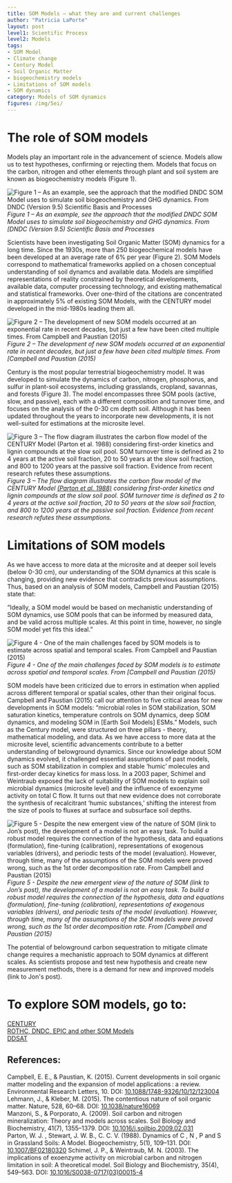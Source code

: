 ```yaml
---
title: SOM Models – what they are and current challenges
author: "Patricia LaPorte"
layout: post
level1: Scientific Process
level2: Models
tags:
- SOM Model
- Climate change
- Century Model
- Soil Organic Matter
- biogeochemistry models
- Limitations of SOM models
- SOM dynamics
category: Models of SOM dynamics
figures: /img/5ei/
---
```


# The role of SOM models

Models play an important role in the advancement of science.  Models allow us to test hypotheses, confirming or rejecting them.  Models that focus on the carbon, nitrogen and other elements through plant and soil system are known as biogeochemistry models (Figure 1). 

![Figure 1 – As an example, see the approach that the modified DNDC SOM Model uses to simulate soil biogeochemistry and GHG dynamics. From [DNDC (Version 9.5) Scientific Basis and Processes](http://www.dndc.sr.unh.edu/papers/DNDC_Scientific_Basis_and_Processes.pdf)]({{site.baseurl}}{{page.figures}}Figure1_Som_Models.png)
*Figure 1 – As an example, see the approach that the modified DNDC SOM Model uses to simulate soil biogeochemistry and GHG dynamics. From [DNDC (Version 9.5) Scientific Basis and Processes*

Scientists have been investigating Soil Organic Matter (SOM) dynamics for a long time.  Since the 1930s, more than 250 biogeochemical models have been developed at an average rate of 6% per year (Figure 2).  SOM Models correspond to mathematical frameworks applied on a chosen conceptual understanding of soil dynamcs and available data.  Models are simplified representations of reality constrained by theoretical developments, available data, computer processing technology, and existing mathematical and statistical frameworks.  Over one-third of the citations are concentrated in approximately 5% of existing SOM Models, with the CENTURY model developed in the mid-1980s leading them all.

![Figure 2 – The development of new SOM models occurred at an exponential rate in recent decades, but just a few have been cited multiple times. From [Campbell and Paustian (2015)](https://doi.org/10.1088/1748-9326/10/12/123004)]({{site.baseurl}}{{page.figures}}Figure2_Som_Models.png)
*Figure 2 – The development of new SOM models occurred at an exponential rate in recent decades, but just a few have been cited multiple times. From [Campbell and Paustian (2015)*

Century is the most popular terrestrial biogeochemistry model.  It was developed to simulate the dynamics of carbon, nitrogen, phosphorus, and sulfur in plant-soil ecosystems, including grasslands, cropland, savannas, and forests (Figure 3).  The model encompasses three SOM pools (active, slow, and passive), each with a different composition and turnover time, and focuses on the analysis of the 0-30 cm depth soil.  Although it has been updated throughout the years to incorporate new developments, it is not well-suited for estimations at the microsite level.

![Figure 3 – The flow diagram illustrates the carbon flow model of the CENTURY Model [(Parton et al. 1988)](https://doi.org/10.1007/BF02180320) considering first-order kinetics and lignin compounds at the slow soil pool. SOM turnover time is defined as 2 to 4 years at the active soil fraction, 20 to 50 years at the slow soil fraction, and 800 to 1200 years at the passive soil fraction. Evidence from recent research refutes these assumptions.]({{site.baseurl}}{{page.figures}}Figure3.png)
*Figure 3 – The flow diagram illustrates the carbon flow model of the CENTURY Model [(Parton et al. 1988)](https://doi.org/10.1007/BF02180320) considering first-order kinetics and lignin compounds at the slow soil pool. SOM turnover time is defined as 2 to 4 years at the active soil fraction, 20 to 50 years at the slow soil fraction, and 800 to 1200 years at the passive soil fraction. Evidence from recent research refutes these assumptions.*

# Limitations of SOM models 

As we have access to more data at the microsite and at deeper soil levels (below 0-30 cm), our understanding of the SOM dynamics at this scale is changing, providing new evidence that contradicts previous assumptions. Thus, based on an analysis of SOM models, Campbell and Paustian (2015) state that: 

“Ideally, a SOM model would be based on mechanistic understanding of SOM dynamics, use SOM pools that can be informed by measured data, and be valid across multiple scales. At this point in time, however, no single SOM model yet fits this ideal.”
  
![Figure 4 - One of the main challenges faced by SOM models is to estimate across spatial and temporal scales.  From [Campbell and Paustian (2015)](https://doi.org/10.1088/1748-9326/10/12/123004)]({{site.baseurl}}{{page.figures}}Figure4_Som_Models.png)
*Figure 4 - One of the main challenges faced by SOM models is to estimate across spatial and temporal scales.  From [Campbell and Paustian (2015)*

SOM models have been criticized due to errors in estimation when applied across different temporal or spatial scales, other than their original focus.  Campbell and Paustian (2015) call our attention to five critical areas for new developments in SOM models: “microbial roles in SOM stabilization, SOM saturation kinetics, temperature controls on SOM dynamics, deep SOM dynamics, and modeling SOM in [Earth Soil Models] ESMs.”  Models, such as the Century model, were structured on three pillars - theory, mathematical modeling, and data.  As we have access to more data at the microsite level, scientific advancements contribute to a better understanding of belowground dynamics.  Since our knowledge about SOM dynamics evolved, it challenged essential assumptions of past models, such as SOM stabilization in complex and stable ‘humic’ molecules and first-order decay kinetics for mass loss.  In a 2003 paper, Schimel and Weintraub exposed the lack of suitability of SOM models to explain soil microbial dynamics (microsite level) and the influence of exoenzyme activity on total C flow.  It turns out that new evidence does not corroborate the synthesis of recalcitrant ‘humic substances,’ shifting the interest from the size of pools to fluxes at surface and subsurface soil depths. 

![Figure 5 - Despite the new emergent view of the nature of SOM (link to Jon’s post), the development of a model is not an easy task. To build a robust model requires the connection of the hypothesis, data and equations (formulation), fine-tuning (calibration), representations of exogenous variables (drivers), and periodic tests of the model (evaluation). However, through time, many of the assumptions of the SOM models were proved wrong, such as the 1st order decomposition rate. From [Campbell and Paustian (2015)](https://doi.org/10.1088/1748-9326/10/12/123004)]({{site.baseurl}}{{page.figures}}Figure5_Som_Models.png) 
*Figure 5 - Despite the new emergent view of the nature of SOM (link to Jon’s post), the development of a model is not an easy task. To build a robust model requires the connection of the hypothesis, data and equations (formulation), fine-tuning (calibration), representations of exogenous variables (drivers), and periodic tests of the model (evaluation). However, through time, many of the assumptions of the SOM models were proved wrong, such as the 1st order decomposition rate. From [Campbell and Paustian (2015)*

The potential of belowground carbon sequestration to mitigate climate change requires a mechanistic approach to SOM dynamics at different scales. As scientists propose and test new hypothesis and create new measurement methods, there is a demand for new and improved models (link to Jon's post). 

# To explore SOM models, go to:  
[CENTURY](http://www.cgd.ucar.edu/vemap/abstracts/CENTURY.html)  
[ROTHC, DNDC, EPIC and other SOM Models](https://soil-modeling.org/resources-links/model-portal)  
[DDSAT](https://dssat.net/crop-models-and-applications/components)
  
## References: 

Campbell, E. E., & Paustian, K. (2015). Current developments in soil organic matter modeling and the expansion of model applications : a review. Environmental Research Letters, 10. DOI: [10.1088/1748-9326/10/12/123004](https://doi.org/10.1088/1748-9326/10/12/123004)    
Lehmann, J., & Kleber, M. (2015). The contentious nature of soil organic matter. Nature, 528, 60–68. DOI: [10.1038/nature16069](https://doi.org/10.1038/nature16069)    
Manzoni, S., & Porporato, A. (2009). Soil carbon and nitrogen mineralization: Theory and models across scales. Soil Biology and Biochemistry, 41(7), 1355–1379. DOI: [10.1016/j.soilbio.2009.02.031](https://doi.org/10.1016/j.soilbio.2009.02.031)    
Parton, W. J. , Stewart, J. W. B., C. C. V. (1988). Dynamics of C , N , P and S in Grassland Soils: A Model. Biogeochemistry, 5(1), 109–131. DOI: [10.1007/BF02180320](https://doi.org/10.1007/BF02180320)
Schimel, J. P., & Weintraub, M. N. (2003). The implications of exoenzyme activity on microbial carbon and nitrogen limitation in soil: A theoretical model. Soil Biology and Biochemistry, 35(4), 549–563. DOI:  [10.1016/S0038-0717(03)00015-4](https://doi.org/10.1016/S0038-0717(03)00015-4)
